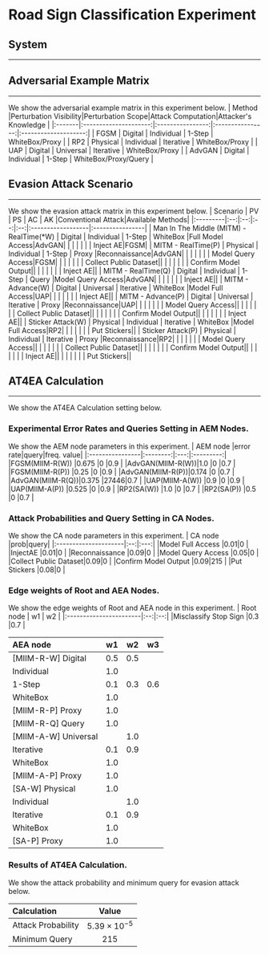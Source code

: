 # Road Sign Classification Experiment

## System
- - -

## Adversarial Example Matrix
- - -
We show the adversarial example matrix in this experiment below.
| Method |Perturbation Visibility|Perturbation Scope|Attack Computation|Attacker's Knowledge  |
|:-------|:---------------------:|:----------------:|:----------------:|:--------------------:|
| FGSM   | Digital               | Individual       | 1-Step           | WhiteBox/Proxy       |
| RP2    | Physical              | Individual       | Iterative        | WhiteBox/Proxy       |
| UAP    | Digital               | Universal        | Iterative        | WhiteBox/Proxy       |
| AdvGAN | Digital               | Individual       | 1-Step           | WhiteBox/Proxy/Query |

## Evasion Attack Scenario
- - -
We show the evasion attack matrix in this experiment below.
| Scenario | PV | PS | AC | AK |Conventional Attack|Available Methods|
|:---------|:--:|:--:|:--:|:--:|:------------------|:----------------|
| Man In The Middle (MITM) - RealTime(*W) | Digital   | Individual | 1-Step    | WhiteBox |Full Model Access|AdvGAN|
| | | | | | Inject AE|FGSM|
| MITM - RealTime(P)                     | Physical  | Individual | 1-Step    | Proxy    |Reconnaissance|AdvGAN|
| | | | | | Model Query Access|FGSM|
| | | | | | Collect Public Dataset||
| | | | | | Confirm Model Output||
| | | | | | Inject AE||
| MITM - RealTime(Q)                     | Digital   | Individual | 1-Step    | Query    |Model Query Access|AdvGAN|
| | | | | | Inject AE||
| MITM - Advance(W)                      | Digital   | Universal  | Iterative | WhiteBox |Model Full Access|UAP|
| | | | | | Inject AE||
| MITM - Advance(P)                      | Digital   | Universal  | Iterative | Proxy    |Reconnaissance|UAP|
| | | | | | Model Query Access||
| | | | | | Collect Public Dataset||
| | | | | | Confirm Model Output||
| | | | | | Inject AE||
| Sticker Attack(W)                      | Physical  | Individual | Iterative | WhiteBox |Model Full Access|RP2|
| | | | | | Put Stickers||
| Sticker Attack(P)                      | Physical  | Individual | Iterative | Proxy    |Reconnaissance|RP2|
| | | | | | Model Query Access||
| | | | | | Collect Public Dataset||
| | | | | | Confirm Model Output||
| | | | | | Inject AE||
| | | | | | Put Stickers||


## AT4EA Calculation
- - -
We show the AT4EA Calculation setting below.
### Experimental Error Rates and Queries Setting in AEM Nodes.
We show the AEM node parameters in this experiment.
| AEM node        |error rate|query|freq. value|
|:----------------|:--------:|:---:|:---------:|
|FGSM(MIIM-R(W))  |0.675     |0    |0.9        |
|AdvGAN(MIIM-R(W))|1.0       |0    |0.7        |
|FGSM(MIIM-R(P))  |0.25      |0    |0.9        |
|AdvGAN(MIIM-R(P))|0.174     |0    |0.7        |
|AdvGAN(MIIM-R(Q))|0.375     |27446|0.7        |
|UAP(MIIM-A(W))   |0.9       |0    |0.9        |
|UAP(MIIM-A(P))   |0.525     |0    |0.9        |
|RP2(SA(W))       |1.0       |0    |0.7        |
|RP2(SA(P))       |0.5       |0    |0.7        |

### Attack Probabilities and Query Setting in CA Nodes.
We show the CA node parameters in this experiment.
| CA node              |prob|query|
|:---------------------|:--:|:---:|
|Model Full Access     |0.01|0    |
|InjectAE              |0.01|0    |
|Reconnaissance        |0.09|0    |
|Model Query Access    |0.05|0    |
|Collect Public Dataset|0.09|0    |
|Confirm Model Output  |0.09|215  |
|Put Stickers          |0.08|0    |

### Edge weights of Root and AEA Nodes.
We show the edge weights of Root and AEA node in this experiment.
| Root node              | w1 | w2 |
|:-----------------------|:--:|:--:|
|Misclassify Stop Sign   |0.3 |0.7 |

| AEA node               | w1 | w2 | w3 |
|:-----------------------|:--:|:--:|:--:|
|[MIIM-R-W]  Digital     |0.5 |0.5 |    |
|            Individual  |1.0 |    |    |
|            1-Step      |0.1 |0.3 |0.6 |
|            WhiteBox    |1.0 |    |    |
|[MIIM-R-P]  Proxy       |1.0 |    |    |
|[MIIM-R-Q]  Query       |1.0 |    |    |
|[MIIM-A-W]  Universal   |    |1.0 |    |
|            Iterative   |0.1 |0.9 |    |
|            WhiteBox    |1.0 |    |    |
|[MIIM-A-P]  Proxy       |1.0 |    |    |
|[SA-W]      Physical    |1.0 |    |    |
|            Individual  |    |1.0 |    |
|            Iterative   |0.1 |0.9 |    |
|            WhiteBox    |1.0 |    |    |
|[SA-P]      Proxy       |1.0 |    |    |


### Results of AT4EA Calculation.
We show the attack probability and minimum query for evasion attack below.

|Calculation | Value|
| :---  | :---: |
|Attack Probability|$5.39 \times 10^{-5}$|
|Minimum Query|$215$|
